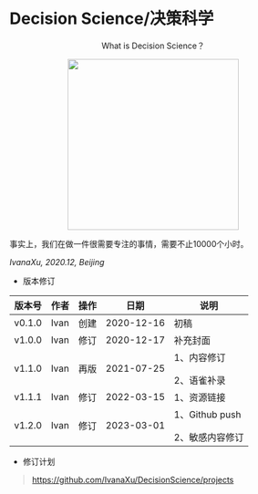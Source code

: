 # Decision Science/决策科学

<div align=center>
</p>
What is Decision Science？
</p>
<img src="https://github.com/IvanaXu/DecisionScience/releases/download/base/0.0.0.0-000.jpeg" height=300>
</p>
</div>

事实上，我们在做一件很需要专注的事情，需要不止10000个小时。

*IvanaXu, 2020.12, Beijing*

* 版本修订

|版本号|作者|操作|日期|说明|
|-|-|-|-|-|
|v0.1.0|Ivan|创建|2020-12-16|初稿|
|v1.0.0|Ivan|修订|2020-12-17|补充封面|
|v1.1.0|Ivan|再版|2021-07-25|1、内容修订</p>2、语雀补录|
|v1.1.1|Ivan|修订|2022-03-15|1、资源链接|
|v1.2.0|Ivan|修订|2023-03-01|1、Github push</p>2、敏感内容修订|

* 修订计划
> https://github.com/IvanaXu/DecisionScience/projects

